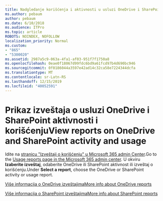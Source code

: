 ```yaml
---
title: Nadgledanje korišćenja i aktivnosti u usluzi OneDrive i SharePoint
ms.author: pebaum
author: pebaum
ms.date: 6/10/2018
ms.audience: ITPro
ms.topic: article
ROBOTS: NOINDEX, NOFOLLOW
localization_priority: Normal
ms.custom:
- "865"
- "5300020"
ms.assetid: 2987a5c9-063a-4fa1-af03-951f7f1750a8
ms.openlocfilehash: 0eae0f18067d99fdc6bd9a61fcd97b4d690bc946
ms.sourcegitcommit: 0f0186044a3597e42ad14c32ca58e7224344dcfa
ms.translationtype: MT
ms.contentlocale: sr-Latn-RS
ms.lasthandoff: 12/15/2019
ms.locfileid: "40052591"
---
```

# <a name="view-reports-on-onedrive-and-sharepoint-activity-and-usage"></a><span data-ttu-id="a2440-102">Prikaz izveštaja o usluzi OneDrive i SharePoint aktivnosti i korišćenju</span><span class="sxs-lookup"><span data-stu-id="a2440-102">View reports on OneDrive and SharePoint activity and usage</span></span>

<span data-ttu-id="a2440-103">Idite na [stranicu "Izveštaji o korišćenju" u Microsoft 365 admin Center](https://admin.microsoft.com/AdminPortal/Home).</span><span class="sxs-lookup"><span data-stu-id="a2440-103">Go to the [Usage reports page in the Microsoft 365 admin center](https://admin.microsoft.com/AdminPortal/Home).</span></span> <span data-ttu-id="a2440-104">U okviru **Izaberite izveštaj**, odaberite OneDrive ili SharePoint aktivnost ili izveštaj o korišćenju.</span><span class="sxs-lookup"><span data-stu-id="a2440-104">Under **Select a report**, choose the OneDrive or SharePoint activity or usage report.</span></span>
  
[<span data-ttu-id="a2440-105">Više informacija o OneDrive izveštajima</span><span class="sxs-lookup"><span data-stu-id="a2440-105">More info about OneDrive reports</span></span>](https://go.microsoft.com/fwlink/?linkid=875239)
  
[<span data-ttu-id="a2440-106">Više informacija o SharePoint izveštajima</span><span class="sxs-lookup"><span data-stu-id="a2440-106">More info about SharePoint reports</span></span>](https://go.microsoft.com/fwlink/?linkid=875240)
  